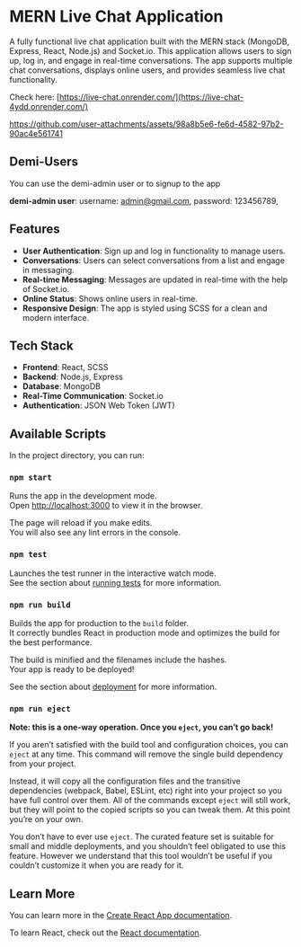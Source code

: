 # MERN Live Chat Application

A fully functional live chat application built with the MERN stack (MongoDB, Express, React, Node.js) and Socket.io. This application allows users to sign up, log in, and engage in real-time conversations. The app supports multiple chat conversations, displays online users, and provides seamless live chat functionality.

Check here: [https://live-chat.onrender.com/](https://live-chat-4ydd.onrender.com/)

https://github.com/user-attachments/assets/98a8b5e6-fe6d-4582-97b2-90ac4e561741

## Demi-Users

You can use the demi-admin user or to signup to the app




**demi-admin user**:
        username: admin@gmail.com,
        password: 123456789,

## Features

- **User Authentication**: Sign up and log in functionality to manage users.
- **Conversations**: Users can select conversations from a list and engage in messaging.
- **Real-time Messaging**: Messages are updated in real-time with the help of Socket.io.
- **Online Status**: Shows online users in real-time.
- **Responsive Design**: The app is styled using SCSS for a clean and modern interface.

## Tech Stack

- **Frontend**: React, SCSS
- **Backend**: Node.js, Express
- **Database**: MongoDB
- **Real-Time Communication**: Socket.io
- **Authentication**: JSON Web Token (JWT)

## Available Scripts

In the project directory, you can run:

### `npm start`

Runs the app in the development mode.\
Open [http://localhost:3000](http://localhost:3000) to view it in the browser.

The page will reload if you make edits.\
You will also see any lint errors in the console.

### `npm test`

Launches the test runner in the interactive watch mode.\
See the section about [running tests](https://facebook.github.io/create-react-app/docs/running-tests) for more information.

### `npm run build`

Builds the app for production to the `build` folder.\
It correctly bundles React in production mode and optimizes the build for the best performance.

The build is minified and the filenames include the hashes.\
Your app is ready to be deployed!

See the section about [deployment](https://facebook.github.io/create-react-app/docs/deployment) for more information.

### `npm run eject`

**Note: this is a one-way operation. Once you `eject`, you can’t go back!**

If you aren’t satisfied with the build tool and configuration choices, you can `eject` at any time. This command will remove the single build dependency from your project.

Instead, it will copy all the configuration files and the transitive dependencies (webpack, Babel, ESLint, etc) right into your project so you have full control over them. All of the commands except `eject` will still work, but they will point to the copied scripts so you can tweak them. At this point you’re on your own.

You don’t have to ever use `eject`. The curated feature set is suitable for small and middle deployments, and you shouldn’t feel obligated to use this feature. However we understand that this tool wouldn’t be useful if you couldn’t customize it when you are ready for it.

## Learn More

You can learn more in the [Create React App documentation](https://facebook.github.io/create-react-app/docs/getting-started).

To learn React, check out the [React documentation](https://reactjs.org/).
